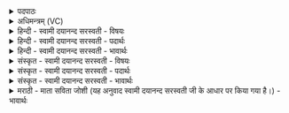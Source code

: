<details><summary>पदपाठः</summary>

अ॒ग्निः। अ॒स्मि॒। जन्म॑ना। जा॒तवे॑दा इति॑ जा॒तऽवे॑दाः। घृ॒तम्। में॒। चक्षुः॑। अ॒मृत॑म्। मे॒। आ॒सन्। अ॒र्कः। त्रि॒धातु॒रिति॑ त्रि॒ऽधातुः॑। रज॑सः। वि॒मान॒ इति॑ वि॒ऽमानः॑। अज॑स्रः। घ॒र्मः। ह॒विः। अ॒स्मि॒। नाम॑। ६६।
</details>

<details><summary>अधिमन्त्रम् (VC)</summary>

- अग्निर्देवता
- देवश्रवदेववातावृषी
- निचृत् त्रिष्टुप्
- धैवतः
</details>

<details><summary>हिन्दी - स्वामी दयानन्द सरस्वती - विषयः</summary>

यज्ञ से क्या होता है, इस विषय का उपदेश अगले मन्त्र में किया है ॥
</details>

<details><summary>हिन्दी - स्वामी दयानन्द सरस्वती - पदार्थः</summary>

पदार्थान्वयभाषाः -  मैं (जन्मना) जन्म से (जातवेदाः) उत्पन्न हुए पदार्थों में विद्यमान (अग्निः) अग्नि के समान (अस्मि) हूँ, जैसे अग्नि का (घृतम्) घृतादि (चक्षुः) प्रकाशक है, वैसे (मे) मेरे लिये हो। जैसे अग्नि में अच्छे प्रकार संस्कार किया (हविः) हवन करने योग्य द्रव्य होमा हुआ (अमृतम्) सर्वरोगनाशक आनन्दप्रद होता है, वैसे (मे) मेरे (आसन्) मुख में प्राप्त हो। जैसे (त्रिधातुः) सत्त्व, रज और तमोगुण तत्त्व जिसमें हैं, उस (रजसः) लोक-लोकान्तर को (विमानः) विमान यान के समान धारण करता (अजस्रः) निरन्तर गमनशील (घर्मः) प्रकाश के समान यज्ञ, जिससे सुगन्ध का ग्रहण होता है, (अर्कः) जो सत्कार का साधन जिसका (नाम) प्रसिद्ध होना अच्छे प्रकार शोधा हुआ हवन करने योग्य पदार्थ है, वैसे मैं (अस्मि) हूँ ॥६६ ॥
</details>

<details><summary>हिन्दी - स्वामी दयानन्द सरस्वती - भावार्थः</summary>

भावार्थभाषाः -  इस मन्त्र में वाचकलुप्तोपमालङ्कार है। अग्नि होम किये हुए पदार्थ को वायु में फैला कर दुर्गन्ध का निवारण, सुगन्ध की प्रकटता और रोगों को निर्मूल (नष्ट) करके सब प्राणियों को सुखी करता है, वैसे ही सब मनुष्यों को होना योग्य है ॥६६ ॥
</details>

<details><summary>संस्कृत - स्वामी दयानन्द सरस्वती - विषयः</summary>

यज्ञेन किं जायत इत्याह ॥
</details>

<details><summary>संस्कृत - स्वामी दयानन्द सरस्वती - पदार्थः</summary>

पदार्थान्वयभाषाः -  अहं जन्मना जातवेदा अग्निरिवास्मि, यथाऽग्नेर्घृतं चक्षुरस्ति, तथा मेऽस्तु। यथा पावकं संस्कृतं हविर्हुतं सदमृतं जायते, तथा म आसन् मुखेऽस्तु। यथा त्रिधातू रजसो विमानोऽजस्रो घर्मोऽर्को यस्य नाम संशोधितं हविश्चास्ति तथाऽहमस्मि ॥६६ ॥
</details>

<details><summary>संस्कृत - स्वामी दयानन्द सरस्वती - भावार्थः</summary>

भावार्थभाषाः -  अत्र वाचकलुप्तोपमालङ्कारः। यथाग्निर्हुतं हविर्वायौ प्रसार्य दुर्गन्धं निवार्य सुगन्धं प्रकटय्य रोगान् समूलघातं निहत्य सर्वान् प्राणिनः सुखयति, तथैव मनुष्यैर्भवितव्यम् ॥६६ ॥
</details>

<details><summary>मराठी - माता सविता जोशी (यह अनुवाद स्वामी दयानन्द सरस्वती जी के आधार पर किया गया है।) - भावार्थः</summary>

भावार्थभाषाः -  या मंत्रात वाचकलुप्तोपमालंकार आहे. होमात टाकलेल्या पदार्थांना अग्नी वायूत पसरवितो व दुर्गंधाचे निवारण करून सुगंधाचा फैलाव व रोगांचे निर्मूलन करतो आणि सर्व प्राण्यांना सुखी करतो. तसे सर्व माणसांनी वागावे.
</details>